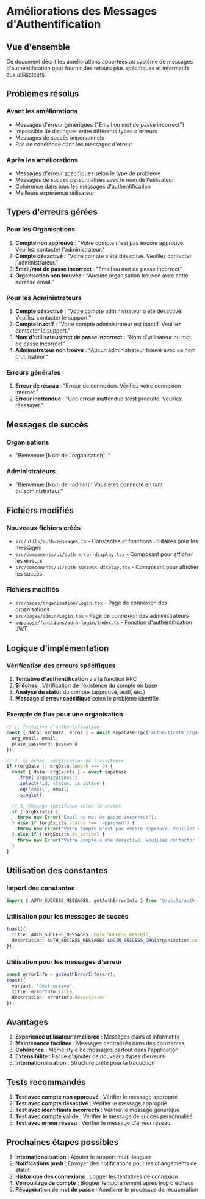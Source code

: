# Améliorations des Messages d'Authentification

## Vue d'ensemble

Ce document décrit les améliorations apportées au système de messages d'authentification pour fournir des retours plus spécifiques et informatifs aux utilisateurs.

## Problèmes résolus

### Avant les améliorations
- Messages d'erreur génériques ("Email ou mot de passe incorrect")
- Impossible de distinguer entre différents types d'erreurs
- Messages de succès impersonnels
- Pas de cohérence dans les messages d'erreur

### Après les améliorations
- Messages d'erreur spécifiques selon le type de problème
- Messages de succès personnalisés avec le nom de l'utilisateur
- Cohérence dans tous les messages d'authentification
- Meilleure expérience utilisateur

## Types d'erreurs gérées

### Pour les Organisations
1. **Compte non approuvé** : "Votre compte n'est pas encore approuvé. Veuillez contacter l'administrateur."
2. **Compte désactivé** : "Votre compte a été désactivé. Veuillez contacter l'administrateur."
3. **Email/mot de passe incorrect** : "Email ou mot de passe incorrect"
4. **Organisation non trouvée** : "Aucune organisation trouvée avec cette adresse email."

### Pour les Administrateurs
1. **Compte désactivé** : "Votre compte administrateur a été désactivé. Veuillez contacter le support."
2. **Compte inactif** : "Votre compte administrateur est inactif. Veuillez contacter le support."
3. **Nom d'utilisateur/mot de passe incorrect** : "Nom d'utilisateur ou mot de passe incorrect"
4. **Administrateur non trouvé** : "Aucun administrateur trouvé avec ce nom d'utilisateur."

### Erreurs générales
1. **Erreur de réseau** : "Erreur de connexion. Vérifiez votre connexion internet."
2. **Erreur inattendue** : "Une erreur inattendue s'est produite. Veuillez réessayer."

## Messages de succès

### Organisations
- "Bienvenue [Nom de l'organisation] !"

### Administrateurs
- "Bienvenue [Nom de l'admin] ! Vous êtes connecté en tant qu'administrateur."

## Fichiers modifiés

### Nouveaux fichiers créés
- `src/utils/auth-messages.ts` - Constantes et fonctions utilitaires pour les messages
- `src/components/ui/auth-error-display.tsx` - Composant pour afficher les erreurs
- `src/components/ui/auth-success-display.tsx` - Composant pour afficher les succès

### Fichiers modifiés
- `src/pages/organization/Login.tsx` - Page de connexion des organisations
- `src/pages/admin/Login.tsx` - Page de connexion des administrateurs
- `supabase/functions/auth-login/index.ts` - Fonction d'authentification JWT

## Logique d'implémentation

### Vérification des erreurs spécifiques
1. **Tentative d'authentification** via la fonction RPC
2. **Si échec** : Vérification de l'existence du compte en base
3. **Analyse du statut** du compte (approuvé, actif, etc.)
4. **Message d'erreur spécifique** selon le problème identifié

### Exemple de flux pour une organisation
```typescript
// 1. Tentative d'authentification
const { data: orgData, error } = await supabase.rpc('authenticate_organization', {
  org_email: email, 
  plain_password: password 
});

// 2. Si échec, vérification de l'existence
if (!orgData || orgData.length === 0) {
  const { data: orgExists } = await supabase
    .from('organizations')
    .select('id, status, is_active')
    .eq('email', email)
    .single();

  // 3. Message spécifique selon le statut
  if (!orgExists) {
    throw new Error("Email ou mot de passe incorrect");
  } else if (orgExists.status !== 'approved') {
    throw new Error("Votre compte n'est pas encore approuvé. Veuillez contacter l'administrateur.");
  } else if (!orgExists.is_active) {
    throw new Error("Votre compte a été désactivé. Veuillez contacter l'administrateur.");
  }
}
```

## Utilisation des constantes

### Import des constantes
```typescript
import { AUTH_SUCCESS_MESSAGES, getAuthErrorInfo } from "@/utils/auth-messages";
```

### Utilisation pour les messages de succès
```typescript
toast({ 
  title: AUTH_SUCCESS_MESSAGES.LOGIN_SUCCESS_GENERIC,
  description: AUTH_SUCCESS_MESSAGES.LOGIN_SUCCESS_ORG(organization.name)
});
```

### Utilisation pour les messages d'erreur
```typescript
const errorInfo = getAuthErrorInfo(err);
toast({ 
  variant: "destructive", 
  title: errorInfo.title, 
  description: errorInfo.description
});
```

## Avantages

1. **Expérience utilisateur améliorée** : Messages clairs et informatifs
2. **Maintenance facilitée** : Messages centralisés dans des constantes
3. **Cohérence** : Même style de messages partout dans l'application
4. **Extensibilité** : Facile d'ajouter de nouveaux types d'erreurs
5. **Internationalisation** : Structure prête pour la traduction

## Tests recommandés

1. **Test avec compte non approuvé** : Vérifier le message approprié
2. **Test avec compte désactivé** : Vérifier le message approprié
3. **Test avec identifiants incorrects** : Vérifier le message générique
4. **Test avec compte valide** : Vérifier le message de succès personnalisé
5. **Test avec erreur réseau** : Vérifier le message d'erreur réseau

## Prochaines étapes possibles

1. **Internationalisation** : Ajouter le support multi-langues
2. **Notifications push** : Envoyer des notifications pour les changements de statut
3. **Historique des connexions** : Logger les tentatives de connexion
4. **Verrouillage de compte** : Bloquer temporairement après trop d'échecs
5. **Récupération de mot de passe** : Améliorer le processus de récupération

